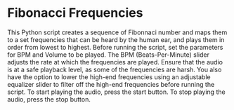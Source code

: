 # Fibonacci Frequencies
This Python script creates a sequence of Fibonnaci number and maps them to a set frequencies that can be heard by the human ear, and plays them in order from lowest to highest.
Before running the script, set the parameters for BPM and Volume to be played. The BPM (Beats-Per-Minute) slider adjusts the rate at which the frequencies are played.
Ensure that the audio is at a safe playback level, as some of the frequencies are harsh. 
You also have the option to lower the high-end frequencies using an adjustable equalizer slider to filter off the high-end frequencies before running the script. 
To start playing the audio, press the start button. 
To stop playing the audio, press the stop button. 
